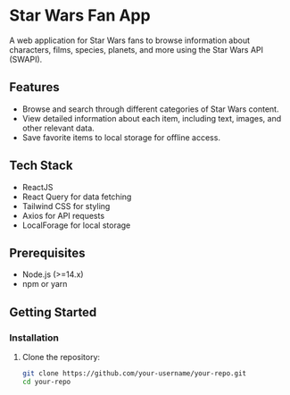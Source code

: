 # Star Wars Fan App

A web application for Star Wars fans to browse information about characters, films, species, planets, and more using the Star Wars API (SWAPI).

## Features
- Browse and search through different categories of Star Wars content.
- View detailed information about each item, including text, images, and other relevant data.
- Save favorite items to local storage for offline access.

## Tech Stack
- ReactJS 
- React Query for data fetching
- Tailwind CSS for styling
- Axios for API requests
- LocalForage for local storage

## Prerequisites
- Node.js (>=14.x)
- npm or yarn

## Getting Started

### Installation

1. Clone the repository:
   ```sh
   git clone https://github.com/your-username/your-repo.git
   cd your-repo
